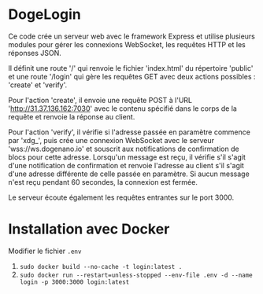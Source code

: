 # DogeLogin

Ce code crée un serveur web avec le framework Express et utilise plusieurs modules pour gérer les connexions WebSocket, les requêtes HTTP et les réponses JSON.

Il définit une route '/' qui renvoie le fichier 'index.html' du répertoire 'public' et une route '/login' qui gère les requêtes GET avec deux actions possibles : 'create' et 'verify'.

Pour l'action 'create', il envoie une requête POST à l'URL 'http://31.37.136.162:7030' avec le contenu spécifié dans le corps de la requête et renvoie la réponse au client.

Pour l'action 'verify', il vérifie si l'adresse passée en paramètre commence par 'xdg_', puis crée une connexion WebSocket avec le serveur 'wss://ws.dogenano.io' et souscrit aux notifications de confirmation de blocs pour cette adresse. Lorsqu'un message est reçu, il vérifie s'il s'agit d'une notification de confirmation et renvoie l'adresse au client s'il s'agit d'une adresse différente de celle passée en paramètre. Si aucun message n'est reçu pendant 60 secondes, la connexion est fermée.

Le serveur écoute également les requêtes entrantes sur le port 3000.

# Installation avec Docker

Modifier le fichier `.env`

1) `sudo docker build --no-cache -t login:latest .`
2) `sudo docker run --restart=unless-stopped --env-file .env -d --name login -p 3000:3000 login:latest`
